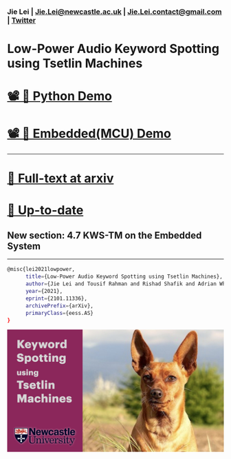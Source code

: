 ### Jie Lei | Jie.Lei@newcastle.ac.uk |  Jie.Lei.contact@gmail.com | [Twitter](https://twitter.com/That_JieLei)

# Low-Power Audio Keyword Spotting using Tsetlin Machines


# [📽 🐍 Python Demo](https://youtu.be/JW0tztpjX8k)

# [📽 📱 Embedded(MCU) Demo ](https://youtu.be/M_lY8SJH3yo)

---

# [📜 Full-text at arxiv](https://arxiv.org/abs/2101.11336)

# [📜 Up-to-date](https://arxiv.org/abs/2101.11336)
## New section: 4.7 KWS-TM on the Embedded System

---

```bash
@misc{lei2021lowpower,
      title={Low-Power Audio Keyword Spotting using Tsetlin Machines}, 
      author={Jie Lei and Tousif Rahman and Rishad Shafik and Adrian Wheeldon and Alex Yakovlev and Ole-Christoffer Granmo and Fahim Kawsar and Akhil Mathur},
      year={2021},
      eprint={2101.11336},
      archivePrefix={arXiv},
      primaryClass={eess.AS}
}
```

![ ](pic.jpeg)

